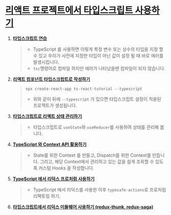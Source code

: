 # [리액트 프로젝트에서 타입스크립트 사용하기](https://react.vlpt.us/using-typescript/)

1. **[타입스크립트 연습](./ts-practice)**
   > - TypeScript 를 사용하면 이렇게 특정 변수 또는 상수의 타입을 지정 할 수 있고 우리가 사전에 지정한 타입이 아닌 값이 설정 될 때 바로 에러를 발생시킵니다.
   > - `tsc`명령어로 컴파일 하지만 에러가 나타났을땐 컴파일이 되지 않습니다.
2. **[리액트 컴포넌트 타입스크립트로 작성하기](./ts-react-tutorial)**
   > `npx create-react-app ts-react-tutorial --typescript`
   >
   > - 위와 같이 뒤에 `--typescript` 가 있으면 타입스크립트 설정이 적용된 프로젝트가 생성됩니다.
3. **[타입스크립트로 리액트 상태 관리하기](./ts-react-tutorial)**
   > - 타입스크립트로 `useState`와 `useReducer`를 사용하여 상태를 관리해 봅니다.
4. **[TypeScript 와 Context API 활용하기](./ts-react-tutorial)**
   > - State를 위한 Context 를 만들고, Dispatch를 위한 Context를 만듭니다. 그리고, 해당 Context에서 관리하고 있는 값을 쉽게 조회할 수 있도록 커스텀 Hooks 을 작성합니다.
5. **[TypeScript 에서 리덕스 프로처럼 사용하기](./ts-react-redux-turorial)**
   > - TypeScript 에서 리덕스를 사용한 이후 `typesafe-actions`로 프로처럼 리팩토링 하기.
6. **[타입스크립트에서 리덕스 미들웨어 사용하기 (redux-thunk, redux-saga)](./ts-react-redux-turorial-middleware)**
